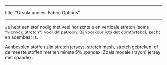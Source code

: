 - - -
title: "Ursula undies: Fabric Options"
- - -

Je hebt een stof nodig met veel horizontale en verticale stretch (soms "vierweg stretch") voor dit patroon. Bij voorkeur iets dat comfortabel, zacht en adembaar is.

Aanbevolen stoffen zijn stretch jerseys, stretch mesh, stretch gebreken, of de meeste stoffen met ten minste 5% spandex. Zoals modale (rayon) jersey met spandex.
